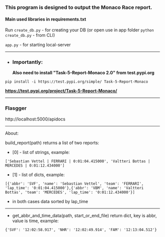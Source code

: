 <h3>This program is designed to output the Monaco Race report.</h3>

<h4>Main used libraries in requirements.txt</h4>

Run ``create_db.py`` - for creating your DB (or open use in app folder ``python create_db.py`` - from CLI)

``app.py`` - for starting local-server
***

* <h3>Importantly:</h3>

  **Also need to install
  "Task-5-Report-Monaco 2.0" from test.pypi.org**

```pip install -i https://test.pypi.org/simple/ Task-5-Report-Monaco```

**https://test.pypi.org/project/Task-5-Report-Monaco/**


***
<h3>Flasgger</h3>
http://localhost:5000/apidocs

***
About:

build_report(path) returns a list of two reports:

* [0] - list of strings, example:

```['Sebastian Vettel | FERRARI | 0:01:04.415000', 'Valtteri Bottas | MERCEDES | 0:01:12.434000']```

* [1] - list of dicts, example:

```[{'abbr': 'SVF', 'name': 'Sebastian Vettel', 'team': 'FERRARI', 'lap_time': '0:01:04.415000'},{'abbr': 'VBM', 'name': 'Valtteri Bottas', 'team': 'MERCEDES', 'lap_time': '0:01:12.434000'}]```

* in both cases data sorted by lap_time

***

* get_abbr_and_time_data(path, start_or_end_file) return dict, key is abbr, value is time, example:

```{'SVF': '12:02:58.917', 'NHR': '12:02:49.914', 'FAM': '12:13:04.512'}```
